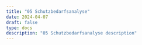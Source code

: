 ```yaml
---
title: "05 Schutzbedarfsanalyse"
date: 2024-04-07
draft: false
type: docs
description: "05 Schutzbedarfsanalyse description"
---
```


